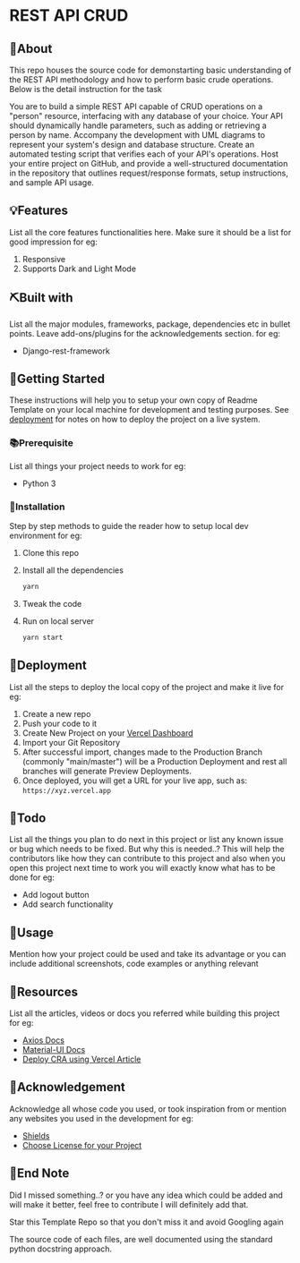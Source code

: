 # REST API CRUD

## 🧐About

This repo houses the source code for demonstarting basic understanding of the REST API methodology and how to perform basic crude operations. Below is the detail instruction for the task

You are to build a simple REST API capable of CRUD operations on a "person" resource, interfacing with any database of your choice. Your API should dynamically handle parameters, such as adding or retrieving a person by name. Accompany the development with UML diagrams to represent your system's design and database structure. Create an automated testing script that verifies each of your API's operations. Host your entire project on GitHub, and provide a well-structured documentation in the repository that outlines request/response formats, setup instructions, and sample API usage.

## 💡Features

List all the core features functionalities here. Make sure it should be a list for good impression for eg:

1. Responsive
1. Supports Dark and Light Mode

## ⛏️Built with

List all the major modules, frameworks, package, dependencies etc in bullet points. Leave add-ons/plugins for the acknowledgements section. for eg:

-   Django-rest-framework

## 🏁Getting Started

These instructions will help you to setup your own copy of Readme Template on your local machine for development and testing purposes. See [deployment](#Deployment) for notes on how to deploy the project on a live system.

### 📚Prerequisite

List all things your project needs to work for eg:

-   Python 3

### 🧰Installation

Step by step methods to guide the reader how to setup local dev environment for eg:

1. Clone this repo
1. Install all the dependencies

    ```bash
    yarn
    ```

1. Tweak the code
1. Run on local server

    ```bash
    yarn start
    ```

## 🚀Deployment

List all the steps to deploy the local copy of the project and make it live for eg:

1. Create a new repo
1. Push your code to it
1. Create New Project on your [Vercel Dashboard](https://vercel.com/dashboard)
1. Import your Git Repository
1. After successful import, changes made to the Production Branch (commonly "main/master") will be a Production Deployment and rest all branches will generate Preview Deployments.
1. Once deployed, you will get a URL for your live app, such as: `https://xyz.vercel.app`

## 📝Todo

List all the things you plan to do next in this project or list any known issue or bug which needs to be fixed. But why this is needed..? This will help the contributors like how they can contribute to this project and also when you open this project next time to work you will exactly know what has to be done for eg:

-   Add logout button
-   Add search functionality

## 🎈Usage

Mention how your project could be used and take its advantage or you can include additional screenshots, code examples or anything relevant

## 🧬Resources

List all the articles, videos or docs you referred while building this project for eg:

<!-- Add links to all the resources you followed or referred to -->

-   [Axios Docs](https://axios-http.com/docs/intro)
-   [Material-UI Docs](https://material-ui.com/getting-started/installation)
-   [Deploy CRA using Vercel Article](https://vercel.com/guides/deploying-react-with-vercel-cra)

## 🎉Acknowledgement

Acknowledge all whose code you used, or took inspiration from or mention any websites you used in the development for eg:

-   [Shields](https://shields.io)
-   [Choose License for your Project](https://choosealicense.com)

## 👋End Note

Did I missed something..? or you have any idea which could be added and will make it better, feel free to contribute I will definitely add that.

Star this Template Repo so that you don't miss it and avoid Googling again

The source code of each files, are well documented using the standard python docstring approach.
